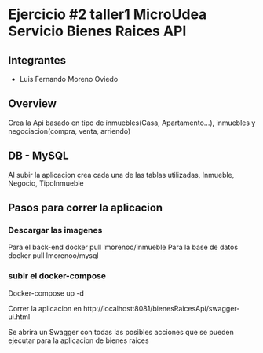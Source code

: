 
# Ejercicio #2 taller1 MicroUdea Servicio Bienes Raices API

## Integrantes
- Luis Fernando Moreno Oviedo


## Overview  
Crea la Api basado en tipo de inmuebles(Casa, Apartamento...), inmuebles y negociacion(compra, venta, arriendo)

## DB - MySQL
Al subir la aplicacion crea cada una de las tablas utilizadas, Inmueble, Negocio, TipoInmueble

## Pasos para correr la aplicacion

### Descargar las imagenes
Para el back-end
docker pull lmorenoo/inmueble
Para la base de datos
docker pull lmorenoo/mysql

### subir el docker-compose
Docker-compose up -d 

Correr la aplicacion en http://localhost:8081/bienesRaicesApi/swagger-ui.html

Se abrira un Swagger con todas las posibles acciones que se pueden ejecutar para la aplicacion de bienes raices

